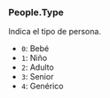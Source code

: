 ### People.Type
Indica el tipo de persona.

- ``0``: Bebé
- ``1``: Niño
- ``2``: Adulto
- ``3``: Senior
- ``4``: Genérico